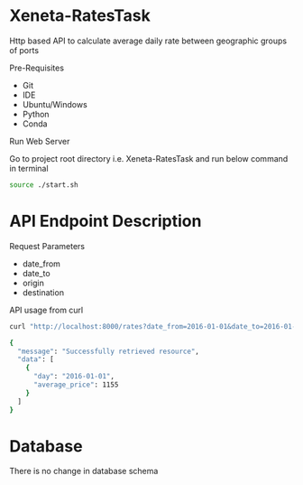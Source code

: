 # Xeneta-RatesTask
Http based API to calculate average daily rate between geographic groups of ports

Pre-Requisites
* Git
* IDE
* Ubuntu/Windows
* Python
* Conda

Run Web Server

Go to project root directory i.e. Xeneta-RatesTask and run below command in terminal
```bash
source ./start.sh
```

# API Endpoint Description

Request Parameters

* date_from
* date_to
* origin
* destination


API usage from curl
```bash
curl "http://localhost:8000/rates?date_from=2016-01-01&date_to=2016-01-01&origin=CNGGZ&destination=EETLL"

{
  "message": "Successfully retrieved resource",
  "data": [
    {
      "day": "2016-01-01",
      "average_price": 1155
    }
  ]
}
```

# Database

There is no change in database schema
